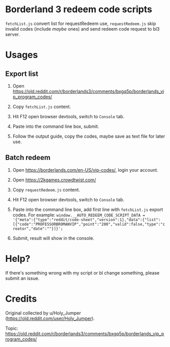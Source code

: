 # Borderland 3 redeem code scripts

`fetchList.js` convert list for requestRedeem use, `requestRedeem.js` skip invalid codes (include _maybe_ ones) and send redeem code request to bl3 server.

# Usages

## Export list

1. Open https://old.reddit.com/r/borderlands3/comments/bxgq5p/borderlands_vip_program_codes/

2. Copy `fetchList.js` content.

3. Hit F12 open browser devtools, switch to `Console` tab.

4. Paste into the command line box, submit.

5. Follow the output guide, copy the codes, maybe save as text file for later use.

## Batch redeem

1. Open https://borderlands.com/en-US/vip-codes/, login your account.

2. Open https://2kgames.crowdtwist.com/

3. Copy `requestRedeem.js` content.

4. Hit F12 open browser devtools, switch to `Console` tab.
 
5. Paste into the command line box, add first line with `fetchList.js` export codes. For example:  `
window.__AUTO_REDEEM_CODE_SCRIPT_DATA = '{"meta":{"type":"reddit/code-sheet","version":1},"data":{"list":[{"code":"PROFESSORBROMANVIP","point":"200","valid":false,"type":"creator","date":""}]}';
`

6. Submit, result will show in the console.

# Help?

If there's something wrong with my script or bl change something, please submit an issue.

# Credits

Original collected by u/Holy_Jumper (https://old.reddit.com/user/Holy_Jumper).

Topic: https://old.reddit.com/r/borderlands3/comments/bxgq5p/borderlands_vip_program_codes/